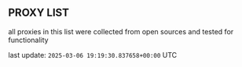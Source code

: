 ## PROXY LIST

all proxies in this list were collected from open sources and tested for functionality

last update: `2025-03-06 19:19:30.837658+00:00` UTC